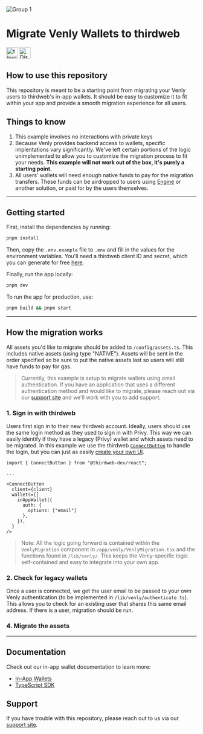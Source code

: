 ![Group 1](https://github.com/thirdweb-example/thirdweb-auth-express/assets/17715009/06383e68-9c65-4265-8505-e88e573443f9)

# Migrate Venly Wallets to thirdweb

[<img alt="thirdweb SDK" src="https://img.shields.io/npm/v/thirdweb?label=Thirdweb SDK&style=for-the-badge&logo=npm" height="30">](https://www.npmjs.com/package/thirdweb)
[<img alt="Discord" src="https://img.shields.io/discord/834227967404146718.svg?color=7289da&label=discord&logo=discord&style=for-the-badge" height="30">](https://discord.gg/thirdweb)

## How to use this repository

This repository is meant to be a starting point from migrating your Venly users to thirdweb's in-app wallets. It should be easy to customize it to fit within your app and provide a smooth migration experience for all users.

## Things to know

1. This example involves no interactions with private keys
2. Because Venly provides backend access to wallets, specific implentations vary significantly. We've left certain portions of the logic unimplemented to allow you to customize the migration process to fit your needs. **This example will not work out of the box, it's purely a starting point.**
3. All users' wallets will need enough native funds to pay for the migration transfers. These funds can be airdropped to users using [Engine](https://thirdweb.com/engine) or another solution, or paid for by the users themselves.

---

## Getting started

First, install the dependencies by running:

```bash
pnpm install
```

Then, copy the `.env.example` file to `.env` and fill in the values for the environment variables. You'll need a thirdweb client ID and secret, which you can generate for free [here](https://thirdweb.com/dashboard/settings/api-keys).

Finally, run the app locally:

```bash
pnpm dev
```

To run the app for production, use:

```bash
pnpm build && pnpm start
```

---

## How the migration works

All assets you'd like to migrate should be added to `/config/assets.ts`. This includes native assets (using type "NATIVE"). Assets will be sent in the order specified so be sure to put the native assets last so users will still have funds to pay for gas.

> Currently, this example is setup to migrate wallets using email authentication. If you have an application that uses a different authentication method and would like to migrate, please reach out via our [support site](https://thirdweb.com/support) and we'll work with you to add support.

### 1. Sign in with thirdweb

Users first sign in to their new thirdweb account. Ideally, users should use the same login method as they used to sign in with Privy. This way we can easily identify if they have a legacy (Privy) wallet and which assets need to be migrated. In this example we use the thirdweb [`ConnectButton`](https://portal.thirdweb.com/react/v5/ConnectButton) to handle the login, but you can just as easily [create your own UI](https://portal.thirdweb.com/react/v5/getting-started).

```tsx
import { ConnectButton } from "@thirdweb-dev/react";

...

<ConnectButton
  client={client}
  wallets={[
    inAppWallet({
      auth: {
        options: ["email"] 
      },
    }),
  }
/>
```

> Note: All the logic going forward is contained within the `VenlyMigration` component in `/app/venly/VenlyMigration.tsx` and the functions found in `/lib/venly/`. This keeps the Venly-specific logic self-contained and easy to integrate into your own app.

### 2. Check for legacy wallets

Once a user is connected, we get the user email to be passed to your own Venly authentication (to be implemented in `/lib/venly/authenticate.ts`). This allows you to check for an existing user that shares this same email address. If there is a user, migration should be run.

### 4. Migrate the assets



---

## Documentation

Check out our in-app wallet documentation to learn more:

-   [In-App Wallets](https://portal.thirdweb.com/connect/in-app-wallet/overview)
-   [TypeScript SDK](https://portal.thirdweb.com/typescript/v5)

## Support

If you have trouble with this repository, please reach out to us via our [support site](https://thirdweb.com/support).

